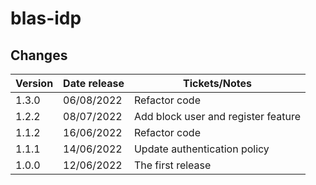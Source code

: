 # blas-idp

## Changes

| Version | Date release | Tickets/Notes                       |
|---------|--------------|-------------------------------------|
| 1.3.0   | 06/08/2022   | Refactor code                       |
| 1.2.2   | 08/07/2022   | Add block user and register feature |
| 1.1.2   | 16/06/2022   | Refactor code                       |
| 1.1.1   | 14/06/2022   | Update authentication policy        |
| 1.0.0   | 12/06/2022   | The first release                   |